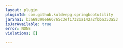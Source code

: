 ```yaml
---
layout: plugin
pluginId: com.github.kuldeepg.springbootutility
jarSha1: b3a69390e666765c3ef17321a142a2fbba353a53
isJarAvailable: true
error: NONE
violations: []

---
```


